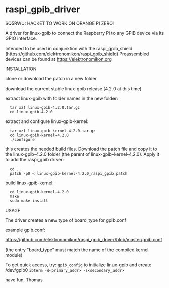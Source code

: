 # raspi_gpib_driver
SQ5RWU: HACKET TO WORK ON ORANGE PI ZERO!


A driver for linux-gpib to connect the Raspberry Pi to any GPIB device via its GPIO interface.

Intended to be used in conjunktion with the raspi_gpib_shield (https://github.com/elektronomikon/raspi_gpib_shield)
Preassembled devices can be found at https://elektronomikon.org

INSTALLATION

clone or download the patch in a new folder

download the current stable linux-gpib release (4.2.0 at this time)

extract linux-gpib with folder names in the new folder:

`  tar xzf linux-gpib-4.2.0.tar.gz`  
`  cd linux-gpib-4.2.0`

extract and configure linux-gpib-kernel:

`  tar xzf linux-gpib-kernel-4.2.0.tar.gz`  
`  cd linux-gpib-kernel-4.2.0`  
`  ./configure`

this creates the needed build files. Download the patch file and copy it to the linux-gpib-4.2.0 folder (the parent of linux-gpib-kernel-4.2.0). Apply it to add the raspi_gpib driver:

`  cd ..`  
`  patch -p0 < linux-gpib-kernel-4.2.0_raspi_gpib.patch`

build linux-gpib-kernel:

`  cd linux-gpib-kernel-4.2.0`  
`  make`  
`  sudo make install`  


USAGE

The driver creates a new type of board_type for gpib.conf

example gpib.conf:

https://github.com/elektronomikon/raspi_gpib_driver/blob/master/gpib.conf

(the entry "board_type" must match the name of the compiled kernel module)


To get quick access, try:
`gpib_config` to initialize linux-gpib and create /dev/gpib0
`ibterm -d<primary_addr> -s<secondary_addr>`

have fun,
Thomas
